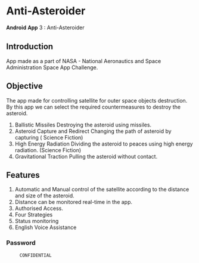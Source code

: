 # Anti-Asteroider
𝐀𝐧𝐝𝐫𝐨𝐢𝐝 𝐀𝐩𝐩 3 : Anti-Asteroider
## Introduction
App made as a part of NASA - National Aeronautics and Space Administration Space App Challenge. 

## Objective
The app made for controlling satellite for outer space objects destruction. By this app we can select the required countermeasures to destroy the asteroid. 

1. Ballistic Missiles
Destroying the asteroid using missiles. 
2. Asteroid Capture and Redirect
Changing the path of asteroid by capturing ( Science Fiction) 
3. High Energy Radiation
Dividing the asteroid to peaces using high energy radiation. (Science Fiction) 
4. Gravitational Traction
Pulling the asteroid without contact. 

## Features

1. Automatic and Manual control of the satellite according to the distance and size of the asteroid. 
2. Distance can be monitored real-time in the app. 
3. Authorised Access. 
4. Four Strategies
5. Status monitoring
6. English Voice Assistance

### Password
	     CONFIDENTIAL
